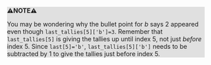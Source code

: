 <div style="margin:2em; background-color: #e0e0e0;">

<strong>⚠️NOTE️️️⚠️</strong>

You may be wondering why the bullet point for *b* says 2 appeared even though `last_tallies[5]['b']=3`. Remember that `last_tallies[5]` is giving the tallies up until index 5, not just *before* index 5. Since `last[5]='b'`, `last_tallies[5]['b']` needs to be subtracted by 1 to give the tallies just before index 5.
</div>

